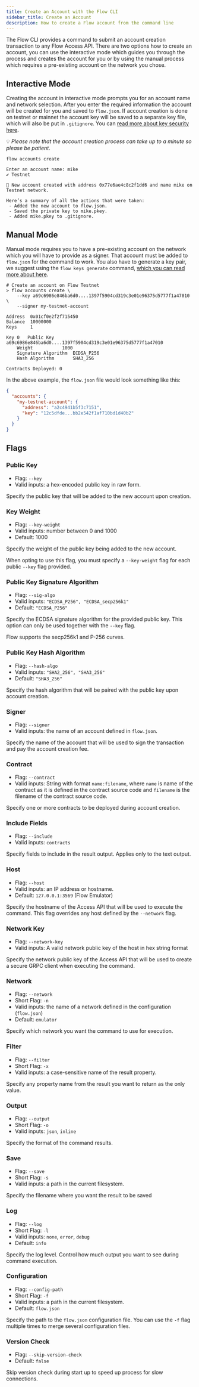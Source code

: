 ```yaml
---
title: Create an Account with the Flow CLI
sidebar_title: Create an Account
description: How to create a Flow account from the command line
---
```


The Flow CLI provides a command to submit an account creation 
transaction to any Flow Access API. There are two options how to create an account, you can use the 
interactive mode which guides you through the process and creates the account for you or by using 
the manual process which requires a pre-existing account on the network you chose.

## Interactive Mode
Creating the account in interactive mode prompts you for an account name and network selection. 
After you enter the required information the account will be created for you and saved to `flow.json`. 
If account creation is done on testnet or mainnet the account key will be saved to a separate key file, 
which will also be put in `.gitignore`. You can [read more about key security here](./security).

💡 _Please note that the account creation process can take up to a minute so please be patient._

```shell
flow accounts create

Enter an account name: mike
✔ Testnet

🎉 New account created with address 0x77e6ae4c8c2f1dd6 and name mike on Testnet network.

Here’s a summary of all the actions that were taken:
 - Added the new account to flow.json.
 - Saved the private key to mike.pkey.
 - Added mike.pkey to .gitignore.
```

## Manual Mode
Manual mode requires you to have a pre-existing account on the network which you will have to provide as a signer. 
That account must be added to `flow.json` for the command to work. You also have to generate a key pair, we 
suggest using the `flow keys generate` command, [which you can read more about here](./generate-keys).

```shell
# Create an account on Flow Testnet
> flow accounts create \
    --key a69c6986e846ba6d0....1397f5904cd319c3e01e96375d5777f1a47010 \
    --signer my-testnet-account 

Address	 0x01cf0e2f2f715450
Balance	 10000000
Keys	 1

Key 0	Public Key		 a69c6986e846ba6d0....1397f5904cd319c3e01e96375d5777f1a47010
	Weight			 1000
	Signature Algorithm	 ECDSA_P256
	Hash Algorithm		 SHA3_256

Contracts Deployed: 0
```

In the above example, the `flow.json` file would look something like this:

```json
{
  "accounts": {
    "my-testnet-account": {
      "address": "a2c4941b5f3c7151",
      "key": "12c5dfde...bb2e542f1af710bd1d40b2"
    }
  }
}
```

## Flags
    
### Public Key

- Flag: `--key`
- Valid inputs: a hex-encoded public key in raw form.

Specify the public key that will be added to the new account
upon creation.

### Key Weight

- Flag: `--key-weight`
- Valid inputs: number between 0 and 1000
- Default: 1000

Specify the weight of the public key being added to the new account. 

When opting to use this flag, you must specify a `--key-weight` flag for each public `--key` flag provided.

### Public Key Signature Algorithm
    
- Flag: `--sig-algo`
- Valid inputs: `"ECDSA_P256", "ECDSA_secp256k1"`
- Default: `"ECDSA_P256"`

Specify the ECDSA signature algorithm for the provided public key.
This option can only be used together with the `--key` flag.

Flow supports the secp256k1 and P-256 curves.

### Public Key Hash Algorithm

- Flag: `--hash-algo`
- Valid inputs: `"SHA2_256", "SHA3_256"`
- Default: `"SHA3_256"`

Specify the hash algorithm that will be paired with the public key
upon account creation.

### Signer

- Flag: `--signer`
- Valid inputs: the name of an account defined in `flow.json`.

Specify the name of the account that will be used to sign the transaction
and pay the account creation fee.

### Contract

- Flag: `--contract`
- Valid inputs: String with format `name:filename`, where `name` is 
  name of the contract as it is defined in the contract source code
  and `filename` is the filename of the contract source code.

Specify one or more contracts to be deployed during account creation.

### Include Fields

- Flag: `--include`
- Valid inputs: `contracts`

Specify fields to include in the result output. Applies only to the text output.

### Host

- Flag: `--host`
- Valid inputs: an IP address or hostname.
- Default: `127.0.0.1:3569` (Flow Emulator)

Specify the hostname of the Access API that will be
used to execute the command. This flag overrides
any host defined by the `--network` flag.

### Network Key

- Flag: `--network-key`
- Valid inputs: A valid network public key of the host in hex string format

Specify the network public key of the Access API that will be
used to create a secure GRPC client when executing the command.

### Network

- Flag: `--network`
- Short Flag: `-n`
- Valid inputs: the name of a network defined in the configuration (`flow.json`)
- Default: `emulator`

Specify which network you want the command to use for execution.

### Filter

- Flag: `--filter`
- Short Flag: `-x`
- Valid inputs: a case-sensitive name of the result property.

Specify any property name from the result you want to return as the only value.

### Output

- Flag: `--output`
- Short Flag: `-o`
- Valid inputs: `json`, `inline`

Specify the format of the command results.

### Save

- Flag: `--save`
- Short Flag: `-s`
- Valid inputs: a path in the current filesystem.

Specify the filename where you want the result to be saved

### Log

- Flag: `--log`
- Short Flag: `-l`
- Valid inputs: `none`, `error`, `debug`
- Default: `info`

Specify the log level. Control how much output you want to see during command execution.

### Configuration

- Flag: `--config-path`
- Short Flag: `-f`
- Valid inputs: a path in the current filesystem.
- Default: `flow.json`

Specify the path to the `flow.json` configuration file.
You can use the `-f` flag multiple times to merge
several configuration files.

### Version Check

- Flag: `--skip-version-check`
- Default: `false`

Skip version check during start up to speed up process for slow connections.